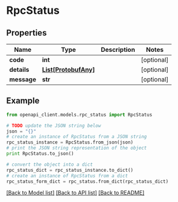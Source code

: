 # RpcStatus


## Properties
Name | Type | Description | Notes
------------ | ------------- | ------------- | -------------
**code** | **int** |  | [optional] 
**details** | [**List[ProtobufAny]**](ProtobufAny.md) |  | [optional] 
**message** | **str** |  | [optional] 

## Example

```python
from openapi_client.models.rpc_status import RpcStatus

# TODO update the JSON string below
json = "{}"
# create an instance of RpcStatus from a JSON string
rpc_status_instance = RpcStatus.from_json(json)
# print the JSON string representation of the object
print RpcStatus.to_json()

# convert the object into a dict
rpc_status_dict = rpc_status_instance.to_dict()
# create an instance of RpcStatus from a dict
rpc_status_form_dict = rpc_status.from_dict(rpc_status_dict)
```
[[Back to Model list]](../README.md#documentation-for-models) [[Back to API list]](../README.md#documentation-for-api-endpoints) [[Back to README]](../README.md)


